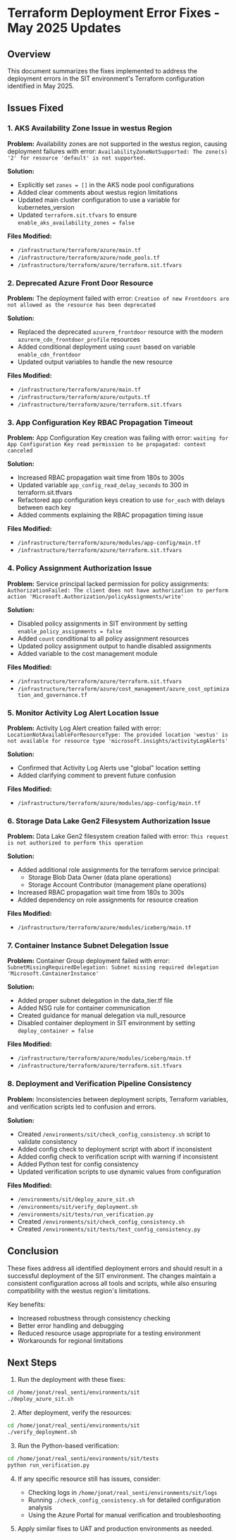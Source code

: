# Terraform Deployment Error Fixes - May 2025 Updates

## Overview
This document summarizes the fixes implemented to address the deployment errors in the SIT environment's Terraform configuration identified in May 2025.

## Issues Fixed

### 1. AKS Availability Zone Issue in westus Region
**Problem:** Availability zones are not supported in the westus region, causing deployment failures with error: `AvailabilityZoneNotSupported: The zone(s) '2' for resource 'default' is not supported.`

**Solution:**
- Explicitly set `zones = []` in the AKS node pool configurations
- Added clear comments about westus region limitations
- Updated main cluster configuration to use a variable for kubernetes_version
- Updated `terraform.sit.tfvars` to ensure `enable_aks_availability_zones = false`

**Files Modified:**
- `/infrastructure/terraform/azure/main.tf`
- `/infrastructure/terraform/azure/node_pools.tf`
- `/infrastructure/terraform/azure/terraform.sit.tfvars`

### 2. Deprecated Azure Front Door Resource
**Problem:** The deployment failed with error: `Creation of new Frontdoors are not allowed as the resource has been deprecated`

**Solution:**
- Replaced the deprecated `azurerm_frontdoor` resource with the modern `azurerm_cdn_frontdoor_profile` resources
- Added conditional deployment using `count` based on variable `enable_cdn_frontdoor`
- Updated output variables to handle the new resource

**Files Modified:**
- `/infrastructure/terraform/azure/main.tf`
- `/infrastructure/terraform/azure/outputs.tf`
- `/infrastructure/terraform/azure/terraform.sit.tfvars`

### 3. App Configuration Key RBAC Propagation Timeout
**Problem:** App Configuration Key creation was failing with error: `waiting for App Configuration Key read permission to be propagated: context canceled`

**Solution:**
- Increased RBAC propagation wait time from 180s to 300s
- Updated variable `app_config_read_delay_seconds` to 300 in terraform.sit.tfvars
- Refactored app configuration keys creation to use `for_each` with delays between each key
- Added comments explaining the RBAC propagation timing issue

**Files Modified:**
- `/infrastructure/terraform/azure/modules/app-config/main.tf`
- `/infrastructure/terraform/azure/terraform.sit.tfvars`

### 4. Policy Assignment Authorization Issue
**Problem:** Service principal lacked permission for policy assignments: `AuthorizationFailed: The client does not have authorization to perform action 'Microsoft.Authorization/policyAssignments/write'`

**Solution:**
- Disabled policy assignments in SIT environment by setting `enable_policy_assignments = false`
- Added `count` conditional to all policy assignment resources
- Updated policy assignment output to handle disabled assignments
- Added variable to the cost management module

**Files Modified:**
- `/infrastructure/terraform/azure/terraform.sit.tfvars`
- `/infrastructure/terraform/azure/cost_management/azure_cost_optimization_and_governance.tf`

### 5. Monitor Activity Log Alert Location Issue
**Problem:** Activity Log Alert creation failed with error: `LocationNotAvailableForResourceType: The provided location 'westus' is not available for resource type 'microsoft.insights/activityLogAlerts'`

**Solution:**
- Confirmed that Activity Log Alerts use "global" location setting
- Added clarifying comment to prevent future confusion

**Files Modified:**
- `/infrastructure/terraform/azure/modules/app-config/main.tf`

### 6. Storage Data Lake Gen2 Filesystem Authorization Issue
**Problem:** Data Lake Gen2 filesystem creation failed with error: `This request is not authorized to perform this operation`

**Solution:**
- Added additional role assignments for the terraform service principal:
  - Storage Blob Data Owner (data plane operations)
  - Storage Account Contributor (management plane operations)
- Increased RBAC propagation wait time from 180s to 300s
- Added dependency on role assignments for resource creation

**Files Modified:**
- `/infrastructure/terraform/azure/modules/iceberg/main.tf`

### 7. Container Instance Subnet Delegation Issue
**Problem:** Container Group deployment failed with error: `SubnetMissingRequiredDelegation: Subnet missing required delegation 'Microsoft.ContainerInstance'`

**Solution:**
- Added proper subnet delegation in the data_tier.tf file
- Added NSG rule for container communication
- Created guidance for manual delegation via null_resource
- Disabled container deployment in SIT environment by setting `deploy_container = false`

**Files Modified:**
- `/infrastructure/terraform/azure/modules/iceberg/main.tf`
- `/infrastructure/terraform/azure/terraform.sit.tfvars`

### 8. Deployment and Verification Pipeline Consistency
**Problem:** Inconsistencies between deployment scripts, Terraform variables, and verification scripts led to confusion and errors.

**Solution:**
- Created `/environments/sit/check_config_consistency.sh` script to validate consistency
- Added config check to deployment script with abort if inconsistent
- Added config check to verification script with warning if inconsistent
- Added Python test for config consistency
- Updated verification scripts to use dynamic values from configuration
  
**Files Modified:**
- `/environments/sit/deploy_azure_sit.sh`
- `/environments/sit/verify_deployment.sh`
- `/environments/sit/tests/run_verification.py`
- Created `/environments/sit/check_config_consistency.sh`
- Created `/environments/sit/tests/test_config_consistency.py`

## Conclusion
These fixes address all identified deployment errors and should result in a successful deployment of the SIT environment. The changes maintain a consistent configuration across all tools and scripts, while also ensuring compatibility with the westus region's limitations.

Key benefits:
- Increased robustness through consistency checking
- Better error handling and debugging
- Reduced resource usage appropriate for a testing environment
- Workarounds for regional limitations

## Next Steps

1. Run the deployment with these fixes:
```bash
cd /home/jonat/real_senti/environments/sit
./deploy_azure_sit.sh
```

2. After deployment, verify the resources:
```bash
cd /home/jonat/real_senti/environments/sit
./verify_deployment.sh
```

3. Run the Python-based verification:
```bash
cd /home/jonat/real_senti/environments/sit/tests
python run_verification.py
```

4. If any specific resource still has issues, consider:
   - Checking logs in `/home/jonat/real_senti/environments/sit/logs`
   - Running `./check_config_consistency.sh` for detailed configuration analysis
   - Using the Azure Portal for manual verification and troubleshooting

5. Apply similar fixes to UAT and production environments as needed.
